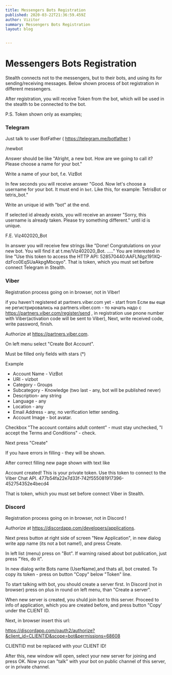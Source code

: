 ```yaml
---
title: Messengers Bots Registration
published: 2020-03-22T21:36:59.459Z
author: Vizitor
summary: Messengers Bots Registration
layout: blog


---
```


#  Messengers Bots Registration

Stealth connects not to the messengers, but to their bots, and using its for sending/receiving messages. Below shown process of bot registration in different messengers.

After registration, you will receive Token from the bot, which will be used in the stealth to be connected to the bot.


P.S. Token shown only as examples;


### Telegram ###

Just talk to user BotFather ( https://telegram.me/botfather )

/newbot

Answer should be like "Alright, a new bot. How are we going to call it? Please choose a name for your bot."

Write a name of your bot, f.e. VizBot

In few seconds you will receive answer "Good. Now let's choose a username for your bot. It must end in `bot`. Like this, for example: TetrisBot or tetris_bot."

Write an unique id with "bot" at the end.

If selected id already exists, you will receive an answer "Sorry, this username is already taken. Please try something different." until id is unique.

F.E.  Viz402020_Bot

In answer you will receive few strings like "Done! Congratulations on your new bot. You will find it at t.me/Viz402020_Bot. ....." You are interested in line "Use this token to access the HTTP API: 528570440:AAFLNlgz191XQ-dzFco0EqSUaAkpgMbcqyo". That is token, which you must set before connect Telegram in Stealth.


### Viber ###
Registration process going on in browser, not in Viber!

if you haven't registered at partners.viber.com yet - start from 
Если вы еще не регистрировались на partners.viber.com - то начать надо с https://partners.viber.com/register/send , in registration use pnone number with Viber(activation code will be sent to Viber), Next, write received code, write password, finish.


Authorize at https://partners.viber.com. 

On left menu select "Create Bot Account".

Must be filled only fields with stars (*)


Example
* Account Name  - VizBot
* URI - vizbot
* Category - Groups
* Subcategory - Knowledge 
(two last - any, bot will be published never)
* Description- any string
* Language - any
* Location - any
* Email Address - any, no verification letter sending.
* Account Image - bot avatar.

Checkbox "The account contains adult content" - must stay unchecked, "I accept the Terms and Conditions" - check.

Next press "Create"

If you have errors in filling - they will be shown.

After correct filling new page shown with text like

Account created!
This is your private token. Use this token to connect to the Viber Chat API. 
477b54fa22e7d33f-742f555081917396-452754352e4becd4

That is token, which you must set before connect Viber in Stealth.

### Discord ###
Registration process going on in browser, not in Discord !

Authorize at https://discordapp.com/developers/applications. 

Next press button at right side of screen "New Application", in new dialog write app name (its not a bot name!), and press Create.

In left list (menu) press on "Bot". If warning raised about bot publication, just press "Yes, do it".

In new dialog write Bots name (UserName),and thats all, bot created. To copy its token - press on button "Copy" below "Token" line.

To start talking with bot, you should create a server first. In Discord (not in browser) press on plus in round on left menu, than "Create a server".

When new server is created, you shuld join bot to this server. Proceed to info of application, which you are created before, and press button "Copy' under the CLIENT ID.

Next, in browser insert this url:

https://discordapp.com/oauth2/authorize?&client_id=CLIENTID&scope=bot&permissions=68608

CLIENTID mst be replaced with your CLIENT ID!

After this, new window will open, select your new server for joining and press OK. Now you can "talk" with your bot on public channel of this server, or in private channel.